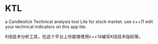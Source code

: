 # KTL
a Candlestick Technical analysis tool Lite for stock market. use c++11 edit your technical indicators on this app lite.

K线技术分析工具，在这个平台上你能够使用c++14编写K线技术指标等。
